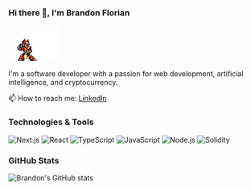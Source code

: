 ### Hi there 👋, I'm Brandon Florian

<picture>
  <source media="(prefers-color-scheme: dark)" srcset="https://github.com/BrandonFlorian/assets/blob/main/zero-slash.gif">
  <source media="(prefers-color-scheme: light)" srcset="https://github.com/BrandonFlorian/assets/blob/main/zero-slash.gif">
  <img alt="Link" src="https://github.com/BrandonFlorian/assets/blob/main/zero-slash.gif">
</picture>

I'm a software developer with a passion for web development, artificial intelligence, and cryptocurrency. 



📫 How to reach me: [LinkedIn](https://www.linkedin.com/in/brandonflorian/)

### Technologies & Tools
![Next.js](https://img.shields.io/badge/-Next.js-000000?style=flat-square&logo=Next.js&logoColor=white)
![React](https://img.shields.io/badge/-React-61DAFB?style=flat-square&logo=react&logoColor=white)
![TypeScript](https://img.shields.io/badge/-TypeScript-3178C6?style=flat-square&logo=TypeScript&logoColor=white)
![JavaScript](https://img.shields.io/badge/-JavaScript-F7DF1E?style=flat-square&logo=javascript&logoColor=black)
![Node.js](https://img.shields.io/badge/-Node.js-339933?style=flat-square&logo=node.js&logoColor=white)
![Solidity](https://img.shields.io/badge/-Solidity-363636?style=flat-square&logo=Solidity&logoColor=white)

### GitHub Stats
![Brandon's GitHub stats](https://github-readme-stats.vercel.app/api?username=BrandonFlorian&show_icons=true&theme=tokyonight)

